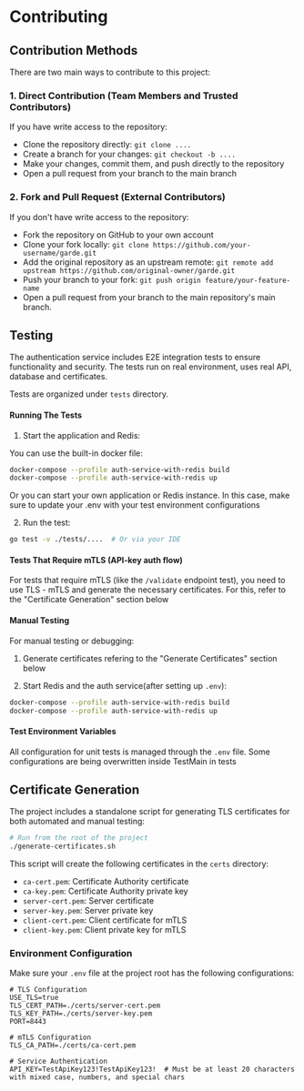 # Contributing

## Contribution Methods

There are two main ways to contribute to this project:

### 1. Direct Contribution (Team Members and Trusted Contributors)

If you have write access to the repository:

- Clone the repository directly: `git clone ....`
- Create a branch for your changes: `git checkout -b ....`
- Make your changes, commit them, and push directly to the repository
- Open a pull request from your branch to the main branch

### 2. Fork and Pull Request (External Contributors)

If you don't have write access to the repository:

- Fork the repository on GitHub to your own account
- Clone your fork locally: `git clone https://github.com/your-username/garde.git`
- Add the original repository as an upstream remote: `git remote add upstream https://github.com/original-owner/garde.git`
- Push your branch to your fork: `git push origin feature/your-feature-name`
- Open a pull request from your branch to the main repository's main branch.


## Testing

The authentication service includes E2E integration tests to ensure functionality and security. The tests run on real environment, uses real API, database and certificates.

Tests are organized under `tests` directory.

#### Running The Tests

1. Start the application and Redis:

You can use the built-in docker file:
```bash
docker-compose --profile auth-service-with-redis build
docker-compose --profile auth-service-with-redis up
```

Or you can start your own application or Redis instance. In this case, make sure to update your .env with your test environment configurations

2. Run the test:
```bash
go test -v ./tests/....  # Or via your IDE
```

#### Tests That Require mTLS (API-key auth flow)

For tests that require mTLS (like the `/validate` endpoint test), you need to use TLS - mTLS and generate the necessary certificates. For this, refer to the "Certificate Generation" section below

#### Manual Testing

For manual testing or debugging:

1. Generate certificates refering to the "Generate Certificates" section below

2. Start Redis and the auth service(after setting up `.env`):
```bash
docker-compose --profile auth-service-with-redis build
docker-compose --profile auth-service-with-redis up
```

#### Test Environment Variables

All configuration for unit tests is managed through the `.env` file. Some configurations are being overwritten inside TestMain in tests

## Certificate Generation

The project includes a standalone script for generating TLS certificates for both automated and manual testing:

```bash
# Run from the root of the project
./generate-certificates.sh
```

This script will create the following certificates in the `certs` directory:
- `ca-cert.pem`: Certificate Authority certificate
- `ca-key.pem`: Certificate Authority private key
- `server-cert.pem`: Server certificate
- `server-key.pem`: Server private key
- `client-cert.pem`: Client certificate for mTLS
- `client-key.pem`: Client private key for mTLS

### Environment Configuration

Make sure your `.env` file at the project root has the following configurations:

```
# TLS Configuration
USE_TLS=true
TLS_CERT_PATH=./certs/server-cert.pem
TLS_KEY_PATH=./certs/server-key.pem
PORT=8443

# mTLS Configuration
TLS_CA_PATH=./certs/ca-cert.pem

# Service Authentication
API_KEY=TestApiKey123!TestApiKey123!  # Must be at least 20 characters with mixed case, numbers, and special chars
```

